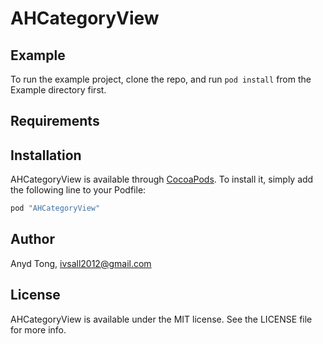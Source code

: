 # AHCategoryView

## Example

To run the example project, clone the repo, and run `pod install` from the Example directory first.

## Requirements

## Installation

AHCategoryView is available through [CocoaPods](http://cocoapods.org). To install
it, simply add the following line to your Podfile:

```ruby
pod "AHCategoryView"
```

## Author

Anyd Tong, ivsall2012@gmail.com

## License

AHCategoryView is available under the MIT license. See the LICENSE file for more info.
